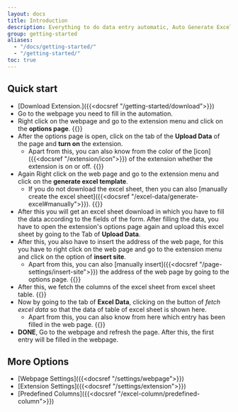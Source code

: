 ```yaml
---
layout: docs
title: Introduction
description: Everything to do data entry automatic, Auto Generate Excel, Auto Fill Form Fields, Auto Click Buttons, Run Custom Javascript, Store Entry Response
group: getting-started
aliases:
  - "/docs/getting-started/"
  - "/getting-started/"
toc: true
---
```


## Quick start

- [Download Extension.]({{<docsref "/getting-started/download">}})
- Go to the webpage you need to fill in the automation.
- Right click on the webpage and go to the extension menu and click on the **options page**. {{<img right-click-menu.png>}}
- After the options page is open, click on the tab of the **Upload Data** of the page and **turn on** the extension. 
  - Apart from this, you can also know from the color of the [icon]({{<docsref "/extension/icon">}}) of the extension whether the extension is on or off. {{<img extension-on.png>}}
- Again Right click on the web page and go to the extension menu and click on the **generate excel template**. 
  - If you do not download the excel sheet, then you can also [manually create the excel sheet]({{<docsref "/excel-data/generate-excel#manually">}}). {{<img right-click-menu2.png>}}
- After this you will get an excel sheet download in which you have to fill the data according to the fields of the form. After filling the data, you have to open the extension's options page again and upload this excel sheet by going to the Tab of **Upload Data**.
- After this, you also have to insert the address of the web page, for this you have to right click on the web page and go to the extension menu and click on the option of **insert site**.
  - Apart from this, you can also [manually insert]({{<docsref "/page-settings/insert-site">}}) the address of the web page by going to the options page. {{<img right-click-menu3.png>}}
- After this, we fetch the columns of the excel sheet from excel sheet table. {{<img fetch-excel-columns.png>}}
- Now by going to the tab of **Excel Data**, clicking on the button of *fetch excel data* so that the data of table of excel sheet is shown here.
  - Apart from this, you can also know from here which entry has been filled in the web page. {{<img fetch-excel-sheet-data.png>}}
- **DONE**, Go to the webpage and refresh the page. After this, the first entry will be filled in the webpage.


## More Options

- [Webpage Settings]({{<docsref "/settings/webpage">}})
- [Extension Settings]({{<docsref "/settings/extension">}})
- [Predefined Columns]({{<docsref "/excel-column/predefined-column">}})